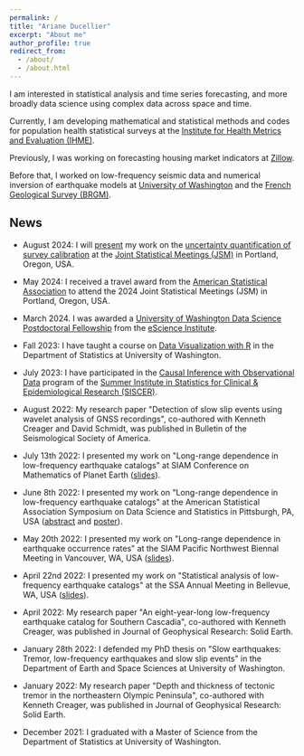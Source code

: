 ```yaml
---
permalink: /
title: "Ariane Ducellier"
excerpt: "About me"
author_profile: true
redirect_from: 
  - /about/
  - /about.html
---
```


I am interested in statistical analysis and time series forecasting, and more broadly data science using complex data across space and time.

Currently, I am developing mathematical and statistical methods and codes for population health statistical surveys at the [Institute for Health Metrics and Evaluation (IHME)](https://www.healthdata.org/).

Previously, I was working on forecasting housing market indicators at [Zillow](https://www.zillowgroup.com). 

Before that, I worked on low-frequency seismic data and numerical inversion of earthquake models at [University of Washington](https://www.washington.edu) and the [French Geological Survey (BRGM)](https://www.brgm.fr/en).

## News

- August 2024: I will [present](https://ww3.aievolution.com/JSMAnnual2024/index.cfm?do=ev.viewEv&ev=2963) my work on the [uncertainty quantification of survey calibration](https://arxiv.org/abs/2407.20520) at the [Joint Statistical Meetings (JSM)](https://ww2.amstat.org/meetings/jsm/2024/) in Portland, Oregon, USA.

- May 2024: I received a travel award from the [American Statistical Association](https://www.amstat.org/) to attend the 2024 Joint Statistical Meetings (JSM) in Portland, Oregon, USA.

- March 2024. I was awarded a [University of Washington Data Science Postdoctoral Fellowship](https://escience.washington.edu/people/postdoctoral-fellows/) from the [eScience Institute](https://escience.washington.edu/).

- Fall 2023: I have taught a course on [Data Visualization with R](https://github.com/ArianeDucellier/data_visualization_R) in the Department of Statistics at University of Washington.

- July 2023: I have participated in the [Causal Inference with Observational Data](https://si.biostat.washington.edu/institutes/siscer/CR2312) program of the [Summer Institute in Statistics for Clinical & Epidemiological Research (SISCER)](https://si.biostat.washington.edu/institutes/siscer).

- August 2022: My research paper "Detection of slow slip events using wavelet analysis of GNSS recordings", co-authored with Kenneth Creager and David Schmidt, was published in Bulletin of the Seismological Society of America.

- July 13th 2022: I presented my work on "Long-range dependence in low-frequency earthquake catalogs" at SIAM Conference on Mathematics of Planet Earth ([slides](/files/Ducellier_SIAM_MPE_2022.pdf)).

- June 8th 2022: I presented my work on "Long-range dependence in low-frequency earthquake catalogs" at the American Statistical Association Symposium on Data Science and Statistics in Pittsburgh, PA, USA ([abstract](/files/Ducellier_SDSS_2022_abstract.pdf) and [poster](/files/Ducellier_SDSS_2022_poster.pdf)).

- May 20th 2022: I presented my work on "Long-range dependence in earthquake occurrence rates" at the SIAM Pacific Northwest Biennal Meeting in Vancouver, WA, USA ([slides](/files/Ducellier_SIAM_PNW_2022.pdf)).

- April 22nd 2022: I presented my work on "Statistical analysis of low-frequency earthquake catalogs" at the SSA Annual Meeting in Bellevue, WA, USA ([slides](/files/Ducellier_SSA_2022.pdf)).

- April 2022: My research paper "An eight-year-long low-frequency earthquake catalog for Southern Cascadia", co-authored with Kenneth Creager, was published in Journal of Geophysical Research: Solid Earth.

- January 28th 2022: I defended my PhD thesis on "Slow earthquakes: Tremor, low-frequency earthquakes and slow slip events" in the Department of Earth and Space Sciences at University of Washington.

- January 2022: My research paper "Depth and thickness of tectonic tremor in the northeastern Olympic Peninsula", co-authored with Kenneth Creager, was published in Journal of Geophysical Research: Solid Earth.

- December 2021: I graduated with a Master of Science from the Department of Statistics at University of Washington.
